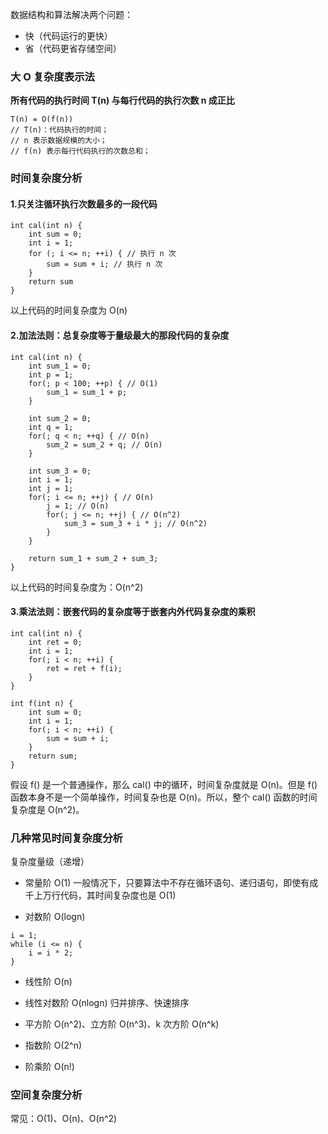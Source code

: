 数据结构和算法解决两个问题：
+ 快（代码运行的更快）
+ 省（代码更省存储空间）

### 大 O 复杂度表示法

**所有代码的执行时间 T(n) 与每行代码的执行次数 n 成正比**

```
T(n) = O(f(n))
// T(n)：代码执行的时间；
// n 表示数据规模的大小；
// f(n) 表示每行代码执行的次数总和；
```

### 时间复杂度分析

#### 1.只关注循环执行次数最多的一段代码

```
int cal(int n) {
    int sum = 0;
    int i = 1;
    for (; i <= n; ++i) { // 执行 n 次
        sum = sum + i; // 执行 n 次
    }
    return sum
}
```

以上代码的时间复杂度为 O(n)

#### 2.加法法则：总复杂度等于量级最大的那段代码的复杂度

```
int cal(int n) {
    int sum_1 = 0;
    int p = 1;
    for(; p < 100; ++p) { // O(1)
        sum_1 = sum_1 + p;
    }

    int sum_2 = 0;
    int q = 1;
    for(; q < n; ++q) { // O(n)
        sum_2 = sum_2 + q; // O(n)
    }

    int sum_3 = 0;
    int i = 1;
    int j = 1;
    for(; i <= n; ++j) { // O(n)
        j = 1; // O(n)
        for(; j <= n; ++j) { // O(n^2)
            sum_3 = sum_3 + i * j; // O(n^2)
        }
    }

    return sum_1 + sum_2 + sum_3;
}

```

以上代码的时间复杂度为：O(n^2)

#### 3.乘法法则：嵌套代码的复杂度等于嵌套内外代码复杂度的乘积

```
int cal(int n) {
    int ret = 0;
    int i = 1;
    for(; i < n; ++i) {
        ret = ret + f(i);
    }
}

int f(int n) {
    int sum = 0;
    int i = 1;
    for(; i < n; ++i) {
        sum = sum + i;
    }
    return sum;
}
```

假设 f() 是一个普通操作，那么 cal() 中的循环，时间复杂度就是 O(n)。但是 f() 函数本身不是一个简单操作，时间复杂也是 O(n)。所以，整个 cal() 函数的时间复杂度是 O(n^2)。

### 几种常见时间复杂度分析

复杂度量级（递增）
+ 常量阶 O(1)
一般情况下，只要算法中不存在循环语句、递归语句，即使有成千上万行代码，其时间复杂度也是 O(1)

+ 对数阶 O(logn)
```
i = 1;
while (i <= n) {
    i = i * 2;
}
```

+ 线性阶 O(n)

+ 线性对数阶 O(nlogn)
归并排序、快速排序

+ 平方阶 O(n^2)、立方阶 O(n^3)、k 次方阶 O(n^k)
+ 指数阶 O(2^n)
+ 阶乘阶 O(n!)

### 空间复杂度分析

常见：O(1)、O(n)、O(n^2)